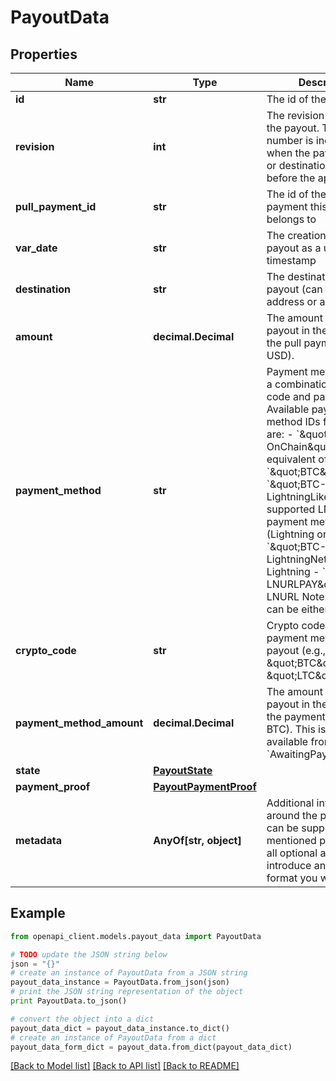 # PayoutData


## Properties
Name | Type | Description | Notes
------------ | ------------- | ------------- | -------------
**id** | **str** | The id of the payout | [optional] 
**revision** | **int** | The revision number of the payout. This revision number is incremented when the payout amount or destination is modified before the approval. | [optional] 
**pull_payment_id** | **str** | The id of the pull payment this payout belongs to | [optional] 
**var_date** | **str** | The creation date of the payout as a unix timestamp | [optional] 
**destination** | **str** | The destination of the payout (can be an address or a BIP21 url) | [optional] 
**amount** | **decimal.Decimal** | The amount of the payout in the currency of the pull payment (eg. USD). | [optional] 
**payment_method** | **str** | Payment method IDs are a combination of crypto code and payment type. Available payment method IDs for Bitcoin are:   - &#x60;\&quot;BTC-OnChain\&quot;&#x60; (with the equivalent of &#x60;\&quot;BTC\&quot;&#x60;)    -&#x60;\&quot;BTC-LightningLike\&quot;&#x60;: Any supported LN-based payment method (Lightning or LNURL)    - &#x60;\&quot;BTC-LightningNetwork\&quot;&#x60;: Lightning    - &#x60;\&quot;BTC-LNURLPAY\&quot;&#x60;: LNURL        Note: Separator can be either &#x60;-&#x60; or &#x60;_&#x60;. | [optional] 
**crypto_code** | **str** | Crypto code of the payment method of the payout (e.g., \&quot;BTC\&quot; or \&quot;LTC\&quot;) | [optional] 
**payment_method_amount** | **decimal.Decimal** | The amount of the payout in the currency of the payment method (eg. BTC). This is only available from the &#x60;AwaitingPayment&#x60; state. | [optional] 
**state** | [**PayoutState**](PayoutState.md) |  | [optional] 
**payment_proof** | [**PayoutPaymentProof**](PayoutPaymentProof.md) |  | [optional] 
**metadata** | **AnyOf[str, object]** | Additional information around the payout that can be supplied. The mentioned properties are all optional and you can introduce any json format you wish. | [optional] 

## Example

```python
from openapi_client.models.payout_data import PayoutData

# TODO update the JSON string below
json = "{}"
# create an instance of PayoutData from a JSON string
payout_data_instance = PayoutData.from_json(json)
# print the JSON string representation of the object
print PayoutData.to_json()

# convert the object into a dict
payout_data_dict = payout_data_instance.to_dict()
# create an instance of PayoutData from a dict
payout_data_form_dict = payout_data.from_dict(payout_data_dict)
```
[[Back to Model list]](../README.md#documentation-for-models) [[Back to API list]](../README.md#documentation-for-api-endpoints) [[Back to README]](../README.md)


